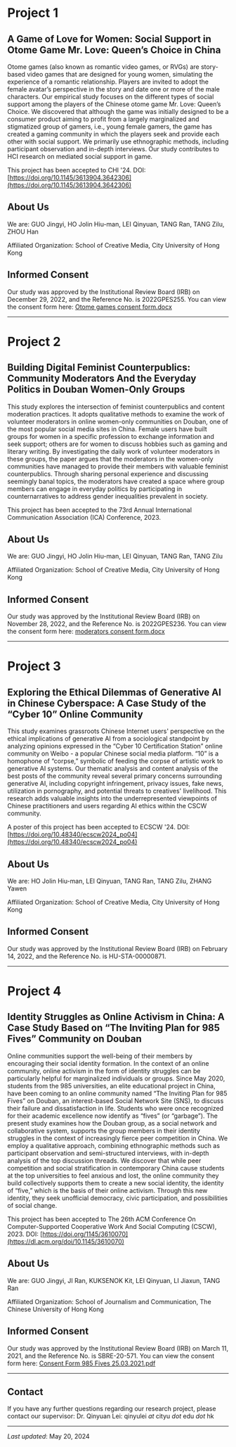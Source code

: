 # Project 1

## A Game of Love for Women: Social Support in Otome Game Mr. Love: Queen’s Choice in China

Otome games (also known as romantic video games, or RVGs) are story-based video games that are designed for young women, simulating the experience of a romantic relationship. Players are invited to adopt the female avatar’s perspective in the story and date one or more of the male characters. Our empirical study focuses on the different types of social support among the players of the Chinese otome game Mr. Love: Queen’s Choice. We discovered that although the game was initially designed to be a consumer product aiming to
profit from a largely marginalized and stigmatized group of gamers, i.e., young female gamers, the game has created a gaming community in which the players seek and provide each other with social support. We primarily use ethnographic methods, including participant observation and in-depth interviews. Our study contributes to HCI research on mediated social support in game.

This project has been accepted to CHI '24. DOI: [https://doi.org/10.1145/3613904.3642306](https://doi.org/10.1145/3613904.3642306)

## About Us

We are: GUO Jingyi, HO Jolin Hiu-man, LEI Qinyuan, TANG Ran, TANG Zilu, ZHOU Han

Affiliated Organization: School of Creative Media, City University of Hong Kong

## Informed Consent

Our study was approved by the Institutional Review Board (IRB) on December 29, 2022, and the Reference No. is 2022GPES255. You can view the consent form here: [Otome games consent form.docx](https://raw.githubusercontent.com/dccc-rg/dccc-rg.github.io/main/Otome%20games%20consent%20form.docx)

---

# Project 2

## Building Digital Feminist Counterpublics: Community Moderators And the Everyday Politics in Douban Women-Only Groups


This study explores the intersection of feminist counterpublics and content moderation practices. It adopts qualitative methods to examine the work of volunteer moderators in online women-only communities on Douban, one of the most popular social media sites in China. Female users have built groups for women in a specific profession to exchange information and seek support; others are for women to discuss hobbies such as gaming and literary writing. By investigating the daily work of volunteer moderators in these groups, the paper argues that the moderators in the women-only communities have managed to provide their members with valuable feminist counterpublics. Through sharing personal experience and discussing seemingly banal topics, the moderators have created a space where group members can engage in everyday politics by participating in counternarratives to address gender inequalities prevalent in society.

This project has been accepted to the 73rd Annual International Communication Association (ICA) Conference, 2023.

## About Us

We are: GUO Jingyi, HO Jolin Hiu-man, LEI Qinyuan, TANG Ran, TANG Zilu 

Affiliated Organization: School of Creative Media, City University of Hong Kong

## Informed Consent

Our study was approved by the Institutional Review Board (IRB) on November 28, 2022, and the Reference No. is 2022GPES236. You can view the consent form here: [moderators consent form.docx](https://raw.githubusercontent.com/dccc-rg/dccc-rg.github.io/main/moderators%20consent%20form.docx)

---

# Project 3

## Exploring the Ethical Dilemmas of Generative AI in Chinese Cyberspace: A Case Study of the “Cyber 10” Online Community

This study examines grassroots Chinese Internet users' perspective on the ethical implications of generative AI from a sociological standpoint by analyzing opinions expressed in the “Cyber 10 Certification Station” online community on Weibo - a popular Chinese social media platform. “10” is a homophone of “corpse,” symbolic of feeding the corpse of artistic work to generative AI systems. Our thematic analysis and content analysis of the best posts of the community reveal several primary concerns surrounding generative AI, including copyright infringement, privacy issues, fake news, utilization in pornography, and potential threats to creatives' livelihood. This research adds valuable insights into the underrepresented viewpoints of Chinese practitioners and users regarding AI ethics within the CSCW community.

A poster of this project has been accepted to ECSCW '24. DOI: [https://doi.org/10.48340/ecscw2024_po04](https://doi.org/10.48340/ecscw2024_po04)

## About Us

We are: HO Jolin Hiu-man, LEI Qinyuan, TANG Ran, TANG Zilu, ZHANG Yawen

Affiliated Organization: School of Creative Media, City University of Hong Kong

## Informed Consent

Our study was approved by the Institutional Review Board (IRB) on February 14, 2022, and the Reference No. is HU-STA-00000871.

---

# Project 4

## Identity Struggles as Online Activism in China: A Case Study Based on “The Inviting Plan for 985 Fives” Community on Douban

Online communities support the well-being of their members by encouraging their social identity formation. In the context of an online community, online activism in the form of identity struggles can be particularly helpful for marginalized individuals or groups. Since May 2020, students from the 985 universities, an elite educational project in China, have been coming to an online community named “The Inviting Plan for 985 Fives” on Douban, an interest-based Social Network Site (SNS), to discuss their failure and dissatisfaction in life. Students who were once recognized for their academic excellence now identify as “fives” (or “garbage”).
The present study examines how the Douban group, as a social network and collaborative system, supports the group members in their identity struggles in the context of increasingly fierce peer competition in China. We employ a qualitative approach, combining ethnographic methods such as participant observation and semi-structured interviews, with in-depth analysis of the top discussion threads. We discover that while peer competition and social stratification in contemporary China cause students at the top universities to feel anxious and lost, the online community they build collectively supports them to create a new social identity, the identity of “five,” which is the basis of their online activism. Through this new identity, they seek unofficial democracy, civic participation, and possibilities of social change.

This project has been accepted to The 26th ACM Conference On Computer-Supported Cooperative Work And Social Computing (CSCW), 2023. DOI: [https://doi.org/1145/3610070](https://dl.acm.org/doi/10.1145/3610070) 

## About Us

We are: GUO Jingyi, JI Ran, KUKSENOK Kit, LEI Qinyuan, LI Jiaxun, TANG Ran

Affiliated Organization:  School of Journalism and Communication, The Chinese University of Hong Kong

## Informed Consent

Our study was approved by the Institutional Review Board (IRB) on March 11, 2021, and the Reference No. is SBRE-20-571. You can view the consent form here: [Consent Form 985 Fives 25.03.2021.pdf](https://github.com/dccc-rg/dccc-rg.github.io/files/6210114/Consent.Form.985.Fives.25.03.2021.pdf)

---

## Contact

If you have any further questions regarding our research project, please contact our supervisor: Dr. Qinyuan Lei: qinyulei _at_ cityu _dot_ edu _dot_ hk 

---

_Last updated_: May 20, 2024
